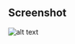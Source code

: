 ## Screenshot

![alt text](https://user-images.githubusercontent.com/10094591/29613424-e5fee13c-8840-11e7-9987-8e56a0b787ec.png)
